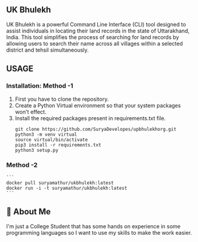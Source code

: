 

## UK Bhulekh
UK Bhulekh is a powerful Command Line Interface (CLI) tool designed to assist individuals in locating their land records in the state of Uttarakhand, India. This tool simplifies the process of searching for land records by allowing users to search their name across all villages within a selected district and tehsil simultaneously.

## USAGE
### Installation: Method -1 
  1. First you have to clone the repository.
  2. Create a Python Virtual environment so that your system packages won't effect.
  3. Install the required packages present in requirements.txt file.
     ```
     git clone https://github.com/SuryaDevelopes/upbhulekhorg.git
     python3 -m venv virtual
     source virtual/bin/activate
     pip3 install -r requirements.txt
     python3 setup.py
     ```
### Method -2
    ```
    docker pull suryamathur/ukbhulekh:latest
    docker run -i -t suryamathur/ukbhulekh:latest
    ```
     
## 🚀 About Me
I'm just a College Student that has some hands on experience in some programming languages so I want to
use my skills to make the work easier.


